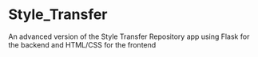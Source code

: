 # Style_Transfer
An advanced version of the Style Transfer Repository app using Flask for the backend and HTML/CSS for the frontend
